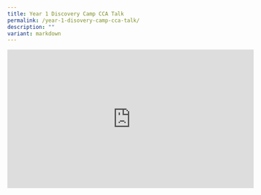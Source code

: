 ```yaml
---
title: Year 1 Discovery Camp CCA Talk
permalink: /year-1-disovery-camp-cca-talk/
description: ""
variant: markdown
---
```

<iframe allowfullscreen="" allow="accelerometer; autoplay; clipboard-write; encrypted-media; gyroscope; picture-in-picture; web-share" frameborder="0" title="YouTube video player" src="https://www.youtube.com/embed/JHw8LMaTdRM?si=hkGE0-9zIWSK-rYL" height="315" width="560"></iframe>
